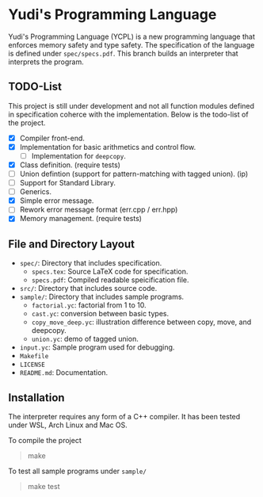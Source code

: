 # Yudi's Programming Language

Yudi's Programming Language (YCPL) is a new programming language that enforces memory safety and type safety. The specification of the language is defined under `spec/specs.pdf`. This branch builds an interpreter that interprets the program.

## TODO-List

This project is still under development and not all function modules defined in specification coherce with the implementation. Below is the todo-list of the project.

- [x] Compiler front-end.
- [x] Implementation for basic arithmetics and control flow.
    - [ ] Implementation for `deepcopy`.
- [x] Class definition. (require tests)
- [ ] Union defintion (support for pattern-matching with tagged union). (ip)
- [ ] Support for Standard Library.
- [ ] Generics.
- [x] Simple error message.
- [ ] Rework error message format (err.cpp / err.hpp)
- [x] Memory management. (require tests)

## File and Directory Layout

- `spec/`: Directory that includes specification.
    - `specs.tex`: Source LaTeX code for specification.
    - `specs.pdf`: Compiled readable speicification file.
- `src/`: Directory that includes source code.
- `sample/`: Directory that includes sample programs.
    - `factorial.yc`: factorial from 1 to 10.
    - `cast.yc`: conversion between basic types.
    - `copy_move_deep.yc`: illustration difference between copy, move, and deepcopy.
    - `union.yc`: demo of tagged union.
- `input.yc`: Sample program used for debugging.
- `Makefile`
- `LICENSE`
- `README.md`: Documentation.

## Installation

The interpreter requires any form of a C++ compiler. It has been tested under WSL, Arch Linux and Mac OS.

To compile the project

> make

To test all sample programs under `sample/`

> make test
